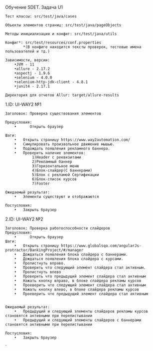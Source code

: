 Обучение SDET. Задача U1

    Тест классы: src/test/java/cases

    Объекты элементов страниц: src/test/java/pageObjects
    
    Методы инициализации и конфиг: src/test/java/utils 
    
    Конфиг*: src/test/resources/conf.properties
            *(В конфиге находится тексты проверок, тестовые имена пользователей и тд.)
    
    Зависимости, версии:
        •JVM - 11
        •allure - 2.17.2
        •aspectj - 1.9.6
        •selenium - 4.0.0
        •selenium-http-jdk-client - 4.8.1
        •junit4 - 2.17.1
    
    Директория для отчетов Allur: target/allure-results


1.ID: UI-WAY2 №1

    Заголовок: Проверка существования элементов

    Предусловия: 
        •      Открыть браузер

    Шаги:
        •	Открыть страницу https://www.way2automation.com/
        •   Симулировать произвольное движение мышью.
        •   Подождать появления рекламного баннера.
        •	Проверить наличие элементов:
                1)Header с реквизитами
                2)Рекламный баннер
                3)Горизонтальное меню
                4)Блок-слайдер(С баннерами)
                5)Блок с рекламой Сертификации
                6)Блок-список курсов
                7)Footer

    Ожидаемый результат:
        •	Элементы существуют и отображаются
    
    Постусловия:
        •	Закрыть браузер


2.ID: UI-WAY2 №2

    Заголовок: Проверка работоспособности слайдеров
    Предусловия: 
        •      Открыть браузер
    Шаги:
        •   Открыть страницу https://www.globalsqa.com/angularJs-protractor/BankingProject/#/manager
        •	Дождаться появления блока слайдера с баннерами.
        •	Дождаться появления блока слайдера с курсами.
        •   Пролистнуть вправо.
        •   Проверить что следующий элемент слайдера стал активным.
        •   Пролистнуть влево
        •   Проверить что предыдущий элемент слайдера стал активным
        •   Нажать кнопку вправо, в блоке слайдера рекламы курсов
        •   Проеверить что следующий элемент слайдера стал активным
        •   Нажать кнопку влево, в блоке слайдера рекламы курсов
        •   Проеверить что предыдущий элемент слайдера стал активным

    
    Ожидаемый результат:
        •	Предыдущий и следующий элементы слайдеров рекламы курсов становятся активными при перелистывании
        •	Предыдущий и следующий элементы слайдеров с баннерами становятся активными при перелистывании
    
    Постусловия:
        •	Закрыть браузер
`